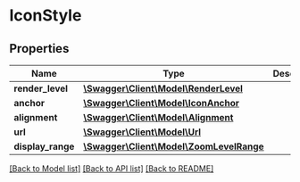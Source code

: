 # IconStyle

## Properties
Name | Type | Description | Notes
------------ | ------------- | ------------- | -------------
**render_level** | [**\Swagger\Client\Model\RenderLevel**](RenderLevel.md) |  | [optional] 
**anchor** | [**\Swagger\Client\Model\IconAnchor**](IconAnchor.md) |  | [optional] 
**alignment** | [**\Swagger\Client\Model\Alignment**](Alignment.md) |  | [optional] 
**url** | [**\Swagger\Client\Model\Url**](Url.md) |  | [optional] 
**display_range** | [**\Swagger\Client\Model\ZoomLevelRange**](ZoomLevelRange.md) |  | [optional] 

[[Back to Model list]](../../README.md#documentation-for-models) [[Back to API list]](../../README.md#documentation-for-api-endpoints) [[Back to README]](../../README.md)

